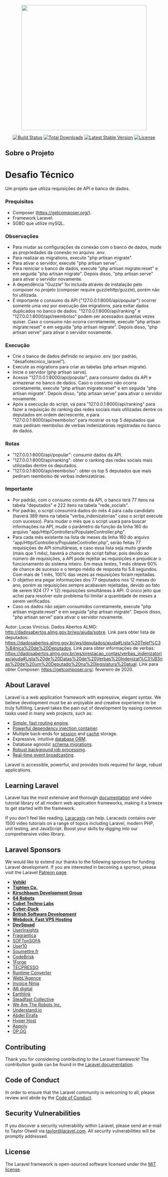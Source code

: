 <p align="center"><img src="https://res.cloudinary.com/dtfbvvkyp/image/upload/v1566331377/laravel-logolockup-cmyk-red.svg" width="400"></p>

<p align="center">
<a href="https://travis-ci.org/laravel/framework"><img src="https://travis-ci.org/laravel/framework.svg" alt="Build Status"></a>
<a href="https://packagist.org/packages/laravel/framework"><img src="https://poser.pugx.org/laravel/framework/d/total.svg" alt="Total Downloads"></a>
<a href="https://packagist.org/packages/laravel/framework"><img src="https://poser.pugx.org/laravel/framework/v/stable.svg" alt="Latest Stable Version"></a>
<a href="https://packagist.org/packages/laravel/framework"><img src="https://poser.pugx.org/laravel/framework/license.svg" alt="License"></a>
</p>

## Sobre o Projeto

<h1>Desafio Técnico</h1>

Um projeto que utiliza requisições de API e banco de dados.

<h3>Prequisitos</h3>

- Composer (https://getcomposer.org/).
- Framework Laravel.
- SGBD que utilize mySQL.

<h3>Observações</h3>

- Para mudar as configurações da conexão com o banco de dados, mude as propriedades da conexão no arquivo .env.
- Para realizar as migrations, execute "php artisan migrate".
- Para ativar o servidor, execute "php artisan serve".
- Para reiniciar o banco de dados, execute "php artisan migrate:reset" e em seguida "php artisan migrate". Depois disso, "php artisan serve" para ativar o servidor novamente.
- A dependência "Guzzle" foi incluida através de instalação pelo composer no projeto (composer require guzzlehttp/guzzle), porém não foi utilizada.
- É importante o consumo da API ("127.0.0.1:8000/api/popular") ocorrer somente uma vez por execução das migrations, para evitar dados duplicados no banco de dados. "127.0.0.1:8000/api/ranking" e "127.0.0.1:8000/api/reembolso" podem ser acessados quantas vezes quiser. Caso o consumo não ocorra corretamente, execute "php artisan migrate:reset" e em seguida "php artisan migrate". Depois disso, "php artisan serve" para ativar o servidor novamente.

<h3>Execução</h3>

- Crie o banco de dados definido no arquivo .env (por padrão, "desafiotecnico_laravel").
- Execute as migrations para criar as tabelas (php artisan migrate).
- Inicie o servidor (php artisan serve).
- Acesse "127.0.0.1:8000/api/popular", para consumir dados da API e armazenar no banco de dados. Caso o consumo não ocorra corretamente, execute "php artisan migrate:reset" e em seguida "php artisan migrate". Depois disso, "php artisan serve" para ativar o servidor novamente.
- Após a execução do script, vá para "127.0.0.1:8000/api/ranking" para fazer a requisição do ranking das redes
sociais mais utilizadas dentre os deputados em ordem decrescente, e para "127.0.0.1:8000/api/reembolso" para
mostrar os top 5 deputados que mais pediram reembolso de verbas indenizatórias registradas no banco de dados.

<h3>Rotas</h3>

- "127.0.0.1:8000/api/popular": consumir dados da API.
- "127.0.0.1:8000/api/ranking": obter o ranking das redes sociais mais utilizadas dentre os deputados.
- "127.0.0.1:8000/api/reembolso": obter os top 5 deputados que mais pediram reembolso de verbas indenizatórias.

<h3>Importante</h3>

- Por padrão, com o consumo correto da API, o banco terá 77 itens na tabela "deputados" e 222 itens na tabela "rede_socials".
- Por padrão, o script consumirá dados do mês 4 para cada candidato (haverá 389 itens na tabela "verba_indenizatorias" caso o script execute com sucesso). Para mudar o mês que o script usará para buscar
informações na API, mude o parâmetro da função da linha 160 do arquivo "app/Http/Controllers/PopulateController.php".
- Para cada mês existente na lista de meses da linha 160 do arquivo "app/Http/Controllers/PopulateController.php", serão feitas 77 requisições de API simultâneas, e caso essa lista seja muito grande (mais que 1 mês), haverá a chance do script falhar, pois devido ao número de requisições, a API pode rejeitar as requisições e prejudicar o funcionamento do sistema inteiro. Em meus testes, 1 mês obteve 60% de chance de sucesso e o tempo médio de resposta foi 5.8 segundos. Com mais de 1 mês, 100% das vezes as requisições foram rejeitadas.
- O objetivo era pegar informações dos 77 deputados nos 12 meses do ano, porém as requisições sempre acabavam
rejeitadas, devido ao fato de serem 924 (77 * 12) requisições simultâneas à API. O único jeito que achei para resolver este problema foi limitar a quantidade de meses a serem verificados.
- Caso os dados não sejam consumidos corretamente, execute "php artisan migrate:reset" e em seguida "php artisan migrate". Depois disso, "php artisan serve" para ativar o servidor novamente.

Autor: Lucas Vinícius.
Dados Abertos ALMG: http://dadosabertos.almg.gov.br/ws/ajuda/sobre.
Link para obter lista de deputados: https://dadosabertos.almg.gov.br/ws/deputados/ajuda#Lista%20Telef%C3%B4nica%20de%20Deputados.
Link para obter informações de verbas: https://dadosabertos.almg.gov.br/ws/prestacao_contas/verbas_indenizatorias/ajuda#Lista%20de%20Datas%20de%20Verbas%20Indenizat%C3%B3rias%20de%20um%20Deputado%20na%20legislatura%20atual.
Link para obter Composer: https://getcomposer.org/.
fevereiro de 2020.

## About Laravel

Laravel is a web application framework with expressive, elegant syntax. We believe development must be an enjoyable and creative experience to be truly fulfilling. Laravel takes the pain out of development by easing common tasks used in many web projects, such as:

- [Simple, fast routing engine](https://laravel.com/docs/routing).
- [Powerful dependency injection container](https://laravel.com/docs/container).
- Multiple back-ends for [session](https://laravel.com/docs/session) and [cache](https://laravel.com/docs/cache) storage.
- Expressive, intuitive [database ORM](https://laravel.com/docs/eloquent).
- Database agnostic [schema migrations](https://laravel.com/docs/migrations).
- [Robust background job processing](https://laravel.com/docs/queues).
- [Real-time event broadcasting](https://laravel.com/docs/broadcasting).

Laravel is accessible, powerful, and provides tools required for large, robust applications.

## Learning Laravel

Laravel has the most extensive and thorough [documentation](https://laravel.com/docs) and video tutorial library of all modern web application frameworks, making it a breeze to get started with the framework.

If you don't feel like reading, [Laracasts](https://laracasts.com) can help. Laracasts contains over 1500 video tutorials on a range of topics including Laravel, modern PHP, unit testing, and JavaScript. Boost your skills by digging into our comprehensive video library.

## Laravel Sponsors

We would like to extend our thanks to the following sponsors for funding Laravel development. If you are interested in becoming a sponsor, please visit the Laravel [Patreon page](https://patreon.com/taylorotwell).

- **[Vehikl](https://vehikl.com/)**
- **[Tighten Co.](https://tighten.co)**
- **[Kirschbaum Development Group](https://kirschbaumdevelopment.com)**
- **[64 Robots](https://64robots.com)**
- **[Cubet Techno Labs](https://cubettech.com)**
- **[Cyber-Duck](https://cyber-duck.co.uk)**
- **[British Software Development](https://www.britishsoftware.co)**
- **[Webdock, Fast VPS Hosting](https://www.webdock.io/en)**
- **[DevSquad](https://devsquad.com)**
- [UserInsights](https://userinsights.com)
- [Fragrantica](https://www.fragrantica.com)
- [SOFTonSOFA](https://softonsofa.com/)
- [User10](https://user10.com)
- [Soumettre.fr](https://soumettre.fr/)
- [CodeBrisk](https://codebrisk.com)
- [1Forge](https://1forge.com)
- [TECPRESSO](https://tecpresso.co.jp/)
- [Runtime Converter](http://runtimeconverter.com/)
- [WebL'Agence](https://weblagence.com/)
- [Invoice Ninja](https://www.invoiceninja.com)
- [iMi digital](https://www.imi-digital.de/)
- [Earthlink](https://www.earthlink.ro/)
- [Steadfast Collective](https://steadfastcollective.com/)
- [We Are The Robots Inc.](https://watr.mx/)
- [Understand.io](https://www.understand.io/)
- [Abdel Elrafa](https://abdelelrafa.com)
- [Hyper Host](https://hyper.host)
- [Appoly](https://www.appoly.co.uk)
- [OP.GG](https://op.gg)

## Contributing

Thank you for considering contributing to the Laravel framework! The contribution guide can be found in the [Laravel documentation](https://laravel.com/docs/contributions).

## Code of Conduct

In order to ensure that the Laravel community is welcoming to all, please review and abide by the [Code of Conduct](https://laravel.com/docs/contributions#code-of-conduct).

## Security Vulnerabilities

If you discover a security vulnerability within Laravel, please send an e-mail to Taylor Otwell via [taylor@laravel.com](mailto:taylor@laravel.com). All security vulnerabilities will be promptly addressed.

## License

The Laravel framework is open-sourced software licensed under the [MIT license](https://opensource.org/licenses/MIT).
